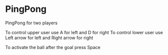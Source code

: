 # PingPong
PingPong for two players

To control upper user use A for left and D for right
To control lower user use Left arrow for left and Right arrow for right

To activate the ball after the goal press Space
